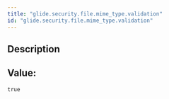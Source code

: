 ```yaml
---
title: "glide.security.file.mime_type.validation"
id: "glide.security.file.mime_type.validation"
---
```

## Description



## Value: 
```
true
```